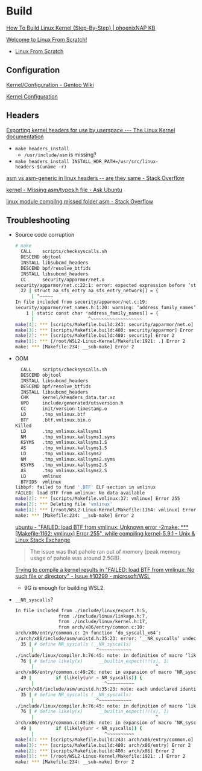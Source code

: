 # Build
[How To Build Linux Kernel {Step-By-Step} | phoenixNAP KB](https://phoenixnap.com/kb/build-linux-kernel)

[Welcome to Linux From Scratch!](https://www.linuxfromscratch.org/index.html)
- [Linux From Scratch](https://www.linuxfromscratch.org/lfs/view/development/)

## Configuration
[Kernel/Configuration - Gentoo Wiki](https://wiki.gentoo.org/wiki/Kernel/Configuration)

[Kernel Configuration](https://tldp.org/HOWTO/SCSI-2.4-HOWTO/kconfig.html)

## Headers
[Exporting kernel headers for use by userspace --- The Linux Kernel documentation](https://www.kernel.org/doc/html/latest/kbuild/headers_install.html)
- `make headers_install`
  - `/usr/include/asm` is missing?
- `make headers_install INSTALL_HDR_PATH=/usr/src/linux-headers-$(uname -r)`

[asm vs asm-generic in linux headers -- are they same - Stack Overflow](https://stackoverflow.com/questions/65591871/asm-vs-asm-generic-in-linux-headers-are-they-same)

[kernel - Missing asm/types.h file - Ask Ubuntu](https://askubuntu.com/questions/390253/missing-asm-types-h-file/1495186)

[linux module compilng missed folder asm - Stack Overflow](https://stackoverflow.com/questions/11730181/linux-module-compilng-missed-folder-asm)

## Troubleshooting
- Source code corruption
  
  ```sh
  # make
    CALL    scripts/checksyscalls.sh
    DESCEND objtool
    INSTALL libsubcmd_headers
    DESCEND bpf/resolve_btfids
    INSTALL libsubcmd_headers
    CC      security/apparmor/net.o
  security/apparmor/net.c:22:1: error: expected expression before ‘struct’
    22 | struct aa_sfs_entry aa_sfs_entry_network[] = {
        | ^~~~~~
  In file included from security/apparmor/net.c:19:
  security/apparmor/net_names.h:1:20: warning: ‘address_family_names’ defined but not used [-Wunused-variable]
      1 | static const char *address_family_names[] = {
        |                    ^~~~~~~~~~~~~~~~~~~~
  make[4]: *** [scripts/Makefile.build:243: security/apparmor/net.o] Error 1
  make[3]: *** [scripts/Makefile.build:480: security/apparmor] Error 2
  make[2]: *** [scripts/Makefile.build:480: security] Error 2
  make[1]: *** [/root/WSL2-Linux-Kernel/Makefile:1921: .] Error 2
  make: *** [Makefile:234: __sub-make] Error 2
  ```

- OOM

  ```sh
    CALL    scripts/checksyscalls.sh
    DESCEND objtool
    INSTALL libsubcmd_headers
    DESCEND bpf/resolve_btfids
    INSTALL libsubcmd_headers
    CHK     kernel/kheaders_data.tar.xz
    UPD     include/generated/utsversion.h
    CC      init/version-timestamp.o
    LD      .tmp_vmlinux.btf
    BTF     .btf.vmlinux.bin.o
  Killed
    LD      .tmp_vmlinux.kallsyms1
    NM      .tmp_vmlinux.kallsyms1.syms
    KSYMS   .tmp_vmlinux.kallsyms1.S
    AS      .tmp_vmlinux.kallsyms1.S
    LD      .tmp_vmlinux.kallsyms2
    NM      .tmp_vmlinux.kallsyms2.syms
    KSYMS   .tmp_vmlinux.kallsyms2.S
    AS      .tmp_vmlinux.kallsyms2.S
    LD      vmlinux
    BTFIDS  vmlinux
  libbpf: failed to find '.BTF' ELF section in vmlinux
  FAILED: load BTF from vmlinux: No data available
  make[2]: *** [scripts/Makefile.vmlinux:37: vmlinux] Error 255
  make[2]: *** Deleting file 'vmlinux'
  make[1]: *** [/root/WSL2-Linux-Kernel/Makefile:1164: vmlinux] Error 2
  make: *** [Makefile:234: __sub-make] Error 2
  ```
  [ubuntu - "FAILED: load BTF from vmlinux: Unknown error -2make: \*\*\* \[Makefile:1162: vmlinux\] Error 255", while compiling kernel-5.9.1 - Unix & Linux Stack Exchange](https://unix.stackexchange.com/questions/616392/failed-load-btf-from-vmlinux-unknown-error-2make-makefile1162-vmlinu/616479#616479)
  > The issue was that pahole ran out of memory (peak memory usage of pahole was around 2.5GB).
  
  [Trying to compile a kernel results in "FAILED: load BTF from vmlinux: No such file or directory" - Issue #10299 - microsoft/WSL](https://github.com/microsoft/WSL/issues/10299)
  - 9G is enough for building WSL2.

- `__NR_syscalls`?

  ```sh
  In file included from ./include/linux/export.h:5,
                  from ./include/linux/linkage.h:7,
                  from ./include/linux/kernel.h:17,
                  from arch/x86/entry/common.c:10:
  arch/x86/entry/common.c: In function ‘do_syscall_x64’:
  ./arch/x86/include/asm/unistd.h:35:23: error: ‘__NR_syscalls’ undeclared (first use in this function); did you mean ‘NR_syscalls’?
    35 | # define NR_syscalls (__NR_syscalls)
        |                       ^~~~~~~~~~~~~
  ./include/linux/compiler.h:76:45: note: in definition of macro ‘likely’
    76 | # define likely(x)      __builtin_expect(!!(x), 1)
        |                                             ^
  arch/x86/entry/common.c:49:26: note: in expansion of macro ‘NR_syscalls’
    49 |         if (likely(unr < NR_syscalls)) {
        |                          ^~~~~~~~~~~
  ./arch/x86/include/asm/unistd.h:35:23: note: each undeclared identifier is reported only once for each function it appears in
    35 | # define NR_syscalls (__NR_syscalls)
        |                       ^~~~~~~~~~~~~
  ./include/linux/compiler.h:76:45: note: in definition of macro ‘likely’
    76 | # define likely(x)      __builtin_expect(!!(x), 1)
        |                                             ^
  arch/x86/entry/common.c:49:26: note: in expansion of macro ‘NR_syscalls’
    49 |         if (likely(unr < NR_syscalls)) {
        |                          ^~~~~~~~~~~
  make[4]: *** [scripts/Makefile.build:243: arch/x86/entry/common.o] Error 1
  make[3]: *** [scripts/Makefile.build:480: arch/x86/entry] Error 2
  make[2]: *** [scripts/Makefile.build:480: arch/x86] Error 2
  make[1]: *** [/root/WSL2-Linux-Kernel/Makefile:1921: .] Error 2
  make: *** [Makefile:234: __sub-make] Error 2
  ```